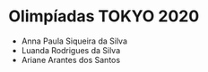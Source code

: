 # Olimpíadas TOKYO 2020
- Anna Paula Siqueira da Silva
- Luanda Rodrigues da Silva
- Ariane Arantes dos Santos
